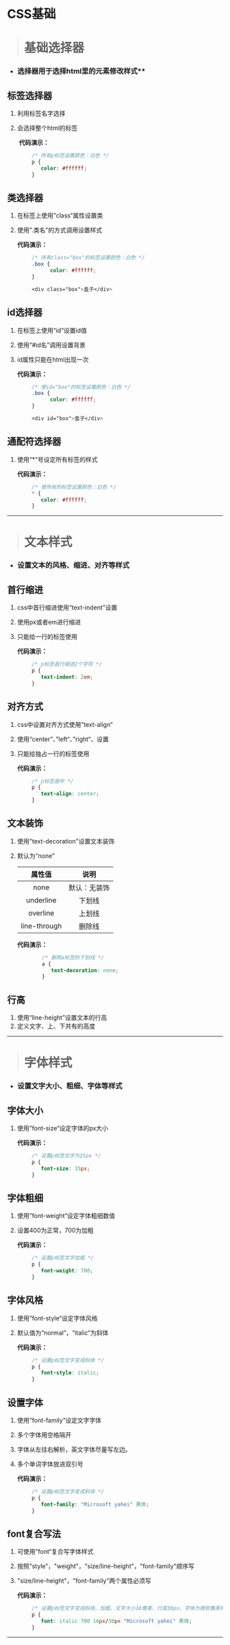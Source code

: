 # CSS基础

> # 基础选择器



* ### 选择器用于选择html里的元素修改样式**



##  **标签选择器**

1. 利用标签名字选择

2. 会选择整个html的标签

   ​     **代码演示：**

```css
        /* 所有p标签设置颜色：白色 */
        p {
           color: #ffffff;
        }
```



## 类选择器

1. 在标签上使用”class“属性设置类

2. 使用".类名"的方式调用设置样式

   **代码演示：**

```css
        /* 所有class="box"的标签设置颜色：白色 */
        .box {
           	  color: #ffffff;
        }

		<div class="box">盒子</div>
```



## **id选择器**

1. 在标签上使用“id”设置id值

2. 使用“#id名”调用设置背景

3. id属性只能在html出现一次

   **代码演示：**

```css
        /* 使id="box"的标签设置颜色：白色 */
        .box {
           	  color: #ffffff;
        }

		<div id="box">盒子</div>
```



## **通配符选择器**

1. 使用“*”号设定所有标签的样式

   **代码演示：**

```css
        /* 使所有的标签设置颜色：白色 */
        * {
           color: #ffffff;
        }
```



----



> # 文本样式



- ### 设置文本的风格、缩进、对齐等样式



## 首行缩进

1. css中首行缩进使用“text-indent”设置

2. 使用px或者em进行缩进

3. 只能给一行的标签使用

   **代码演示：**

```css
        /* p标签首行缩进2个字符 */
        p {
           text-indent: 2em;
        }
```



## 对齐方式

1. css中设置对齐方式使用”text-align“

2. 使用“center”、”left“、”right“、设置

3. 只能给独占一行的标签使用

   **代码演示：**

```css
        /* p标签居中 */
        p {
           text-align: center;
        }
```



## 文本装饰

1. 使用"text-decoration"设置文本装饰

2. 默认为“none”

   |    属性值    |     说明     |
   | :----------: | :----------: |
   |     none     | 默认：无装饰 |
   |  underline   |    下划线    |
   |   overline   |    上划线    |
   | line-through |    删除线    |

   **代码演示：**

   ```css
           /* 删除a标签的下划线 */
           a {
              text-decoration: none;
           }
   ```




## 行高

1. 使用“line-height”设置文本的行高
2. 定义文字、上、下共有的高度



----



> # 字体样式



- ### 设置文字大小、粗细、字体等样式

  

## 字体大小

1. 使用”font-size“设定字体的px大小

   **代码演示：**

```css
        /* 设置p标签文字为15px */
        p {
           font-size: 15px;
        }
```



## 字体粗细

1. 使用”font-weight“设定字体粗细数值
2. 设置400为正常，700为加粗


      **代码演示：**

```css
        /* 设置p标签文字加粗 */
        p {
           font-weight: 700;
        }
```



## 字体风格

1. 使用”font-style“设定字体风格
2. 默认值为“normal”，“italic”为斜体


      **代码演示：**

```css
        /* 设置p标签文字变成斜体 */
        p {
           font-style: italic;
        }
```



## 设置字体

1. 使用”font-family“设定文字字体
2. 多个字体用空格隔开
3. 字体从左往右解析，英文字体尽量写左边。
4. 多个单词字体放进双引号

   **代码演示：**


```css
        /* 设置p标签文字变成斜体 */
        p {
           font-family: "Microsoft yahei" 黑体;
        }
```



## font复合写法

1. 可使用”font“复合写字体样式

2. 按照“style”，"weight"，"size/line-height"，"font-family"顺序写

3. "size/line-height"，"font-family"两个属性必须写

   **代码演示：**


```css
        /* 设置p标签文字变成斜体、加粗、文字大小16像素、行高30px、字体为微软雅黑和黑体 */
        p {
           font: italic 700 16px/30px "Microsoft yahei" 黑体;
        }
```



















----



